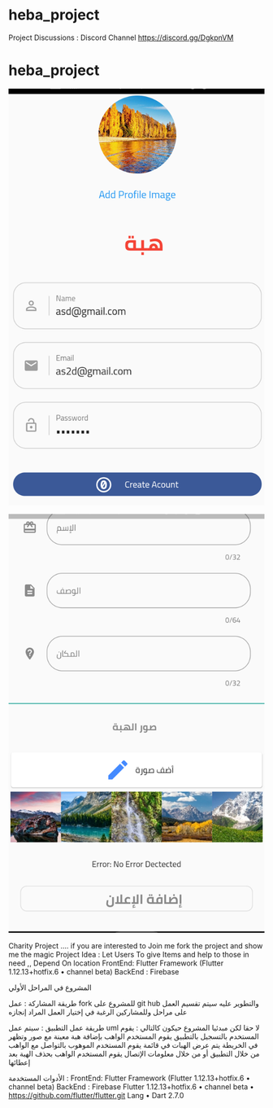 # heba_project
Project Discussions : Discord Channel https://discord.gg/DgkpnVM

# heba_project

![Screenshot](s.png)

![Screenshot](ss.png)


Charity Project  .... if you are interested to Join me  fork the project and show me the magic 
Project Idea : Let Users To  give Items and  help to those in need ,, Depend On location 
FrontEnd: Flutter Framework (Flutter 1.12.13+hotfix.6 • channel beta)
BackEnd : Firebase


 المشروع في المراحل الأولي 


طريقة المشاركة : 
عمل fork للمشروع على git hub والتطوير عليه 
سيتم تقسيم العمل على مراحل وللمشاركين الرغبة في إختيار العمل المراد إنجازه 
 
طريقة عمل التطبيق : 
سيتم عمل uml لا حقا 
لكن مبدئيا المشروع حيكون كالتالي : 
يقوم المستخدم بالتسجيل بالتطبيق 
يقوم المستخدم الواهب بإضافة هبة معينة  مع صور وتظهر في الخريطة 
يتم عرض الهبات في قائمة 
يقوم المستخدم الموهوب بالتواصل مع الواهب من خلال التطبيق أو من خلال معلومات الإتصال 
يقوم المستخدم الواهب بحذف الهبة بعد إعطائها 

الأدوات المستخدمة : 
FrontEnd: Flutter Framework (Flutter 1.12.13+hotfix.6 • channel beta)
BackEnd : Firebase
Flutter 1.12.13+hotfix.6 • channel beta • https://github.com/flutter/flutter.git
Lang • Dart 2.7.0

